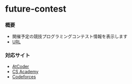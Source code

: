 # future-contest
### 概要

- 開催予定の競技プログラミングコンテスト情報を表示します
- [URL](https://future-contest.appspot.com/)

### 対応サイト

- [AtCoder](https://beta.atcoder.jp/)
- [CS Academy](https://csacademy.com/)
- [Codeforces](http://codeforces.com/)
